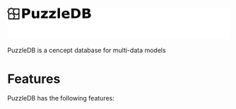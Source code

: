 ![](doc/img/logo.png)

PuzzleDB is a cencept database for multi-data models

# Features

PuzzleDB has the following features: